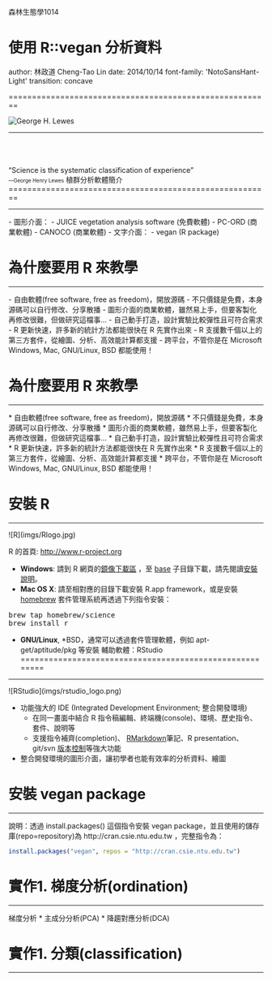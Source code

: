 森林生態學1014

使用 R::vegan 分析資料
========================================================
author: 林政道 Cheng-Tao Lin
date: 2014/10/14
font-family: 'NotoSansHant-Light'
transition: concave

========================================================

![George H. Lewes](imgs/George_Henry_Lewes.jpg)
***
<br/>
<br/>
<br/>
<font family="Times New Roman">“Science is the systematic classification of experience”</font>
<br/>
<font size="0.8%">—George Henry Lewes</font>
植群分析軟體簡介
========================================================
<hr>
- 圖形介面：
  - JUICE vegetation analysis software (免費軟體)
	- PC-ORD (商業軟體)
	- CANOCO (商業軟體) 
- 文字介面：
	- vegan (R package)
  
為什麼要用 R 來教學
========================================================
<hr>
- 自由軟體(free software, free as freedom)，開放源碼
  - 不只價錢是免費，本身源碼可以自行修改、分享散播
- 圖形介面的商業軟體，雖然易上手，但要客製化再修改很難，但做研究這檔事...
  - 自己動手打造，設計實驗比較彈性且可符合需求
- R 更新快速，許多新的統計方法都能很快在 R 先實作出來
- R 支援數千個以上的第三方套件，從繪圖、分析、高效能計算都支援
- 跨平台，不管你是在 Microsoft Windows, Mac, GNU/Linux, BSD 都能使用！ 
  
為什麼要用 R 來教學
========================================================
<hr>
* 自由軟體(free software, free as freedom)，開放源碼
  * 不只價錢是免費，本身源碼可以自行修改、分享散播
* 圖形介面的商業軟體，雖然易上手，但要客製化再修改很難，但做研究這檔事...
  * 自己動手打造，設計實驗比較彈性且可符合需求
* R 更新快速，許多新的統計方法都能很快在 R 先實作出來
* R 支援數千個以上的第三方套件，從繪圖、分析、高效能計算都支援
* 跨平台，不管你是在 Microsoft Windows, Mac, GNU/Linux, BSD 都能使用！ 


安裝 R 
========================================================
<hr>
![R](imgs/Rlogo.jpg) 

R 的首頁: http://www.r-project.org
* __Windows__: 請到 R 網頁的[鏡像下載區](http://cran.csie.ntu.edu.tw) ，至 [base](http://cran.csie.ntu.edu.tw/bin/windows/base/) 子目錄下載，請先閱讀[安裝說明](http://cran.csie.ntu.edu.tw/bin/windows/base/README.R-3.1.1)。
* __Mac OS X__: 請至相對應的目錄下載安裝  R.app framework，或是安裝 [homebrew](http://brew.sh) 套件管理系統再透過下列指令安裝：
<pre>
brew tap homebrew/science
brew install r
</pre>

* __GNU/Linux__, *BSD，通常可以透過套件管理軟體，例如 apt-get/aptitude/pkg 等安裝
輔助軟體：RStudio
========================================================
<hr>
![RStudio](imgs/rstudio_logo.png) 

* 功能強大的 IDE (Integrated Development Environment; 整合開發環境)
  * 在同一畫面中結合 R 指令稿編輯、終端機(console)、環境、歷史指令、套件、說明等
  * 支援指令補齊(completion)、 [RMarkdown](http://rmarkdown.rstudio.com)筆記、R presentation、git/svn [版本控制](https://support.rstudio.com/hc/en-us/articles/200532077-Version-Control-with-Git-and-SVN)等強大功能
* 整合開發環境的圖形介面，讓初學者也能有效率的分析資料、繪圖

安裝 vegan package
========================================================
<hr>
說明：透過 install.packages() 這個指令安裝 vegan package，並且使用的儲存庫(repo=repository)為 http://cran.csie.ntu.edu.tw ，完整指令為：


```r
install.packages("vegan", repos = "http://cran.csie.ntu.edu.tw")
```

實作1. 梯度分析(ordination)
========================================================
<hr>
梯度分析
* 主成分分析(PCA)
* 降趨對應分析(DCA)

實作1. 分類(classification)
========================================================
<hr>
